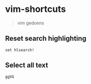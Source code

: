 # vim-shortcuts

> vim gedoens

## Reset search highlighting

    set hlsearch!

## Select all text

    ggVG
